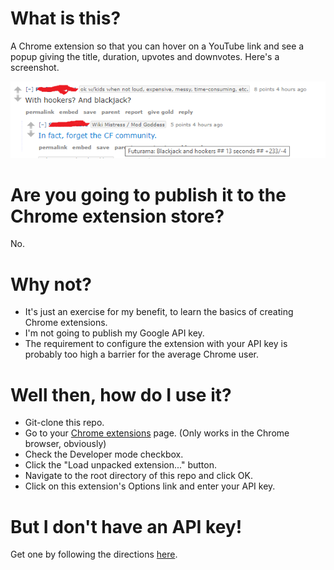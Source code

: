 # What is this?

A Chrome extension so that you can hover on a YouTube link and see a popup giving the title, duration, upvotes and downvotes. Here's a screenshot.

![screenshot](./ngrry.png)


# Are you going to publish it to the Chrome extension store?

No.

# Why not?

 * It's just an exercise for my benefit, to learn the basics of creating Chrome extensions.
 * I'm not going to publish my Google API key.
 * The requirement to configure the extension with your API key is probably too high a barrier for the average Chrome user.

# Well then, how do I use it?

* Git-clone this repo.
* Go to your [Chrome extensions](chrome://extensions) page. (Only works in the Chrome browser, obviously)
* Check the Developer mode checkbox.
* Click the "Load unpacked extension..." button.
* Navigate to the root directory of this repo and click OK.
* Click on this extension's Options link and enter your API key.

# But I don't have an API key!

Get one by following the directions [here](https://developers.google.com/youtube/v3/getting-started).
